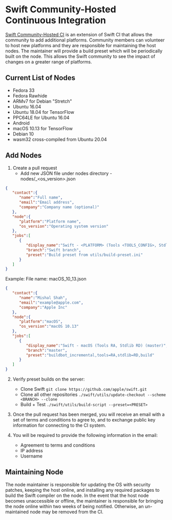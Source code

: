 # Swift Community-Hosted Continuous Integration

[Swift Community-Hosted CI](https://ci-external.swift.org) is an extension of Swift CI that allows the community to add additional platforms. Community members can volunteer to host new platforms and they are responsible for maintaining the host nodes. The maintainer will provide a build preset which will be periodically built on the node. This allows the Swift community to see the impact of changes on a greater range of platforms.

## Current List of Nodes
   * Fedora 33
   * Fedora Rawhide
   * ARMv7 for Debian "Stretch"
   * Ubuntu 16.04
   * Ubuntu 18.04 for TensorFlow
   * PPC64LE for Ubuntu 16.04
   * Android
   * macOS 10.13 for TensorFlow
   * Debian 10
   * wasm32 cross-compiled from Ubuntu 20.04


## Add Nodes

1. Create a pull request 
    * Add new JSON file under nodes directory -  nodes/<platform>_<os_version>.json

```json
{
   "contact":{
      "name":"Full name",
      "email":"Email address",
      "company":"Company name (optional)"
   },
   "node":{
      "platform":"Platform name",
      "os_version":"Operating system version"
   },
   "jobs":[
      {
         "display_name":"Swift - <PLATFORM> (Tools <TOOLS_CONFIG>, Stdlib <STDLIB_CONFIG>) (<BRANCH>))",
         "branch":"Swift branch",
         "preset":"Build preset from utils/build-preset.ini"
      }
   ]
}
```

Example:
File name: macOS_10_13.json

```json
{
   "contact":{
      "name":"Mishal Shah",
      "email":"example@apple.com",
      "company":"Apple Inc"
   },
   "node":{
      "platform":"macOS",
      "os_version":"macOS 10.13"
   },
   "jobs":[
      {
         "display_name":"Swift - macOS (Tools RA, Stdlib RD) (master)",
         "branch":"master",
         "preset":"buildbot_incremental,tools=RA,stdlib=RD,build"
      }
   ]
}
```

2. Verify preset builds on the server:
    * Clone Swift 
      `git clone https://github.com/apple/swift.git`
    * Clone all other repositories 
      `./swift/utils/update-checkout --scheme <BRANCH> --clone`
    * Build + Test
      `./swift/utils/build-script --preset=<PRESET>`

3. Once the pull request has been merged, you will receive an email with a set of terms and conditions to agree to, and to exchange public key information for connecting to the CI system.

4. You will be required to provide the following information in the email:
    * Agreement to terms and conditions
    * IP address
    * Username

## Maintaining Node

The node maintainer is responsible for updating the OS with security patches, keeping the host online, and installing any required packages to build the Swift compiler on the node. In the event that the host node becomes unaccessible or offline, the maintainer is responsible for bringing the node online within two weeks of being notified. Otherwise, an un-maintained node may be removed from the CI.

